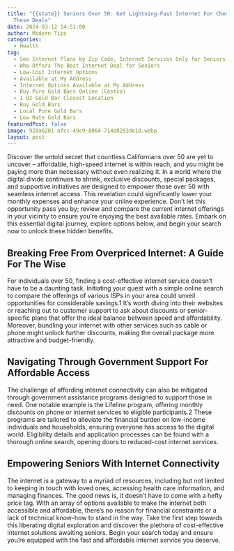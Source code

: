 ```yaml
---
title: "{{state}} Seniors Over 50: Get Lightning-Fast Internet For Cheap With
  These Deals"
date: 2024-03-12 14:51:00
author: Modern Tips
categories:
  - Health
tag:
  - See Internet Plans by Zip Code, Internet Services Only for Seniors
  - Who Offers The Best Internet Deal for Seniors
  - Low-Cost Internet Options
  - Available at My Address
  - Internet Options Available at My Address
  - Buy Pure Gold Bars Online (Costco)
  - 1 Oz Gold Bar Closest Location
  - Buy Gold Bars
  - Local Pure Gold Bars
  - Low Rate Gold Bars
featuredPost: false
image: 928a6201-afcc-49c9-8064-714e8293de10.webp
layout: post
---
```


Discover the untold secret that countless Californians over 50 are yet to uncover – affordable, high-speed internet is within reach, and you might be paying more than necessary without even realizing it. In a world where the digital divide continues to shrink, exclusive discounts, special packages, and supportive initiatives are designed to empower those over 50 with seamless internet access. This revelation could significantly lower your monthly expenses and enhance your online experience. Don’t let this opportunity pass you by; review and compare the current internet offerings in your vicinity to ensure you’re enjoying the best available rates. Embark on this essential digital journey, explore options below, and begin your search now to unlock these hidden benefits.

## Breaking Free From Overpriced Internet: A Guide For The Wise

For individuals over 50, finding a cost-effective internet service doesn’t have to be a daunting task. Initiating your quest with a simple online search to compare the offerings of various ISPs in your area could unveil opportunities for considerable savings.1 It’s worth diving into their websites or reaching out to customer support to ask about discounts or senior-specific plans that offer the ideal balance between speed and affordability. Moreover, bundling your internet with other services such as cable or phone might unlock further discounts, making the overall package more attractive and budget-friendly.

## Navigating Through Government Support For Affordable Access

The challenge of affording internet connectivity can also be mitigated through government assistance programs designed to support those in need. One notable example is the Lifeline program, offering monthly discounts on phone or internet services to eligible participants.2 These programs are tailored to alleviate the financial burden on low-income individuals and households, ensuring everyone has access to the digital world. Eligibility details and application processes can be found with a thorough online search, opening doors to reduced-cost internet services.

## Empowering Seniors With Internet Connectivity

The internet is a gateway to a myriad of resources, including but not limited to keeping in touch with loved ones, accessing health care information, and managing finances. The good news is, it doesn’t have to come with a hefty price tag. With an array of options available to make the internet both accessible and affordable, there’s no reason for financial constraints or a lack of technical know-how to stand in the way. Take the first step towards this liberating digital exploration and discover the plethora of cost-effective internet solutions awaiting seniors. Begin your search today and ensure you’re equipped with the fast and affordable internet service you deserve.
